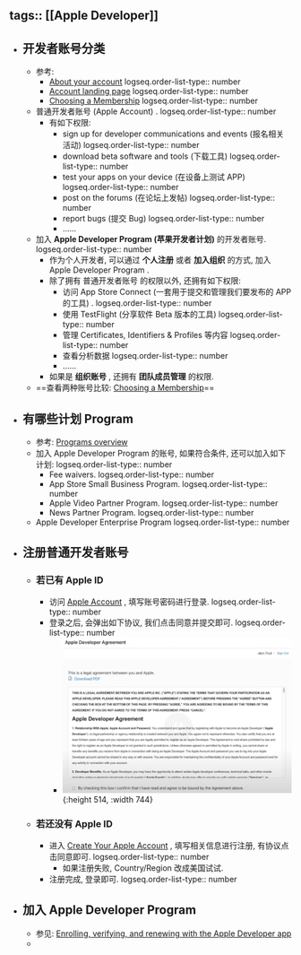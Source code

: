 tags:: [[Apple Developer]]
---

- ## 开发者账号分类
	- 参考:
		- [About your account](https://developer.apple.com/help/account/basics/about-your-developer-account)
		  logseq.order-list-type:: number
		- [Account landing page](https://developer.apple.com/help/account/basics/account-landing-page)
		  logseq.order-list-type:: number
		- [Choosing a Membership](https://developer.apple.com/support/compare-memberships/)
		  logseq.order-list-type:: number
	- 普通开发者账号 (Apple Account) .
	  logseq.order-list-type:: number
		- 有如下权限:
			- sign up for developer communications and events (报名相关活动)
			  logseq.order-list-type:: number
			- download beta software and tools (下载工具)
			  logseq.order-list-type:: number
			- test your apps on your device (在设备上测试 APP)
			  logseq.order-list-type:: number
			- post on the forums (在论坛上发帖)
			  logseq.order-list-type:: number
			- report bugs (提交 Bug)
			  logseq.order-list-type:: number
			- ......
	- 加入 **Apple Developer Program (苹果开发者计划)** 的开发者账号.
	  logseq.order-list-type:: number
		- 作为个人开发者, 可以通过 **个人注册** 或者 **加入组织** 的方式, 加入 Apple Developer Program .
		- 除了拥有 普通开发者账号 的权限以外, 还拥有如下权限:
			- 访问 App Store Connect (一套用于提交和管理我们要发布的 APP 的工具) .
			  logseq.order-list-type:: number
			- 使用 TestFlight (分享软件 Beta 版本的工具)
			  logseq.order-list-type:: number
			- 管理 Certificates, Identifiers & Profiles 等内容
			  logseq.order-list-type:: number
			- 查看分析数据
			  logseq.order-list-type:: number
			- ......
		- 如果是 **组织账号** , 还拥有 **团队成员管理** 的权限.
	- ==查看两种账号比较: [Choosing a Membership](https://developer.apple.com/support/compare-memberships/)==
- ## 有哪些计划 Program
	- 参考: [Programs overview](https://developer.apple.com/help/account/membership/programs-overview)
	- 加入 Apple Developer Program 的账号, 如果符合条件, 还可以加入如下计划:
	  logseq.order-list-type:: number
		- Fee waivers.
		  logseq.order-list-type:: number
		- App Store Small Business Program. 
		  logseq.order-list-type:: number
		- Apple Video Partner Program.
		  logseq.order-list-type:: number
		- News Partner Program. 
		  logseq.order-list-type:: number
	- Apple Developer Enterprise Program
	  logseq.order-list-type:: number
- ## 注册普通开发者账号
	- ### 若已有 Apple ID
		- 访问 [Apple Account](https://account.apple.com/sign-in) , 填写账号密码进行登录.
		  logseq.order-list-type:: number
		- 登录之后, 会弹出如下协议, 我们点击同意并提交即可.
		  logseq.order-list-type:: number
			- ![image.png](../assets/image_1729236389354_0.png){:height 514, :width 744}
	- ### 若还没有 Apple ID
		- 进入 [Create Your Apple Account](https://account.apple.com/account) , 填写相关信息进行注册, 有协议点击同意即可.
		  logseq.order-list-type:: number
			- 如果注册失败, Country/Region 改成美国试试.
		- 注册完成, 登录即可.
		  logseq.order-list-type:: number
- ## 加入 Apple Developer Program
	- 参见: [Enrolling, verifying, and renewing with the Apple Developer app](https://developer.apple.com/help/account/membership/enrolling-in-the-app)
	-